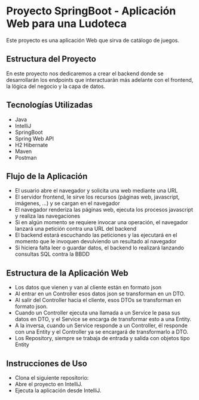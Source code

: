 # Proyecto SpringBoot - Aplicación Web para una Ludoteca

Este proyecto es una aplicación Web que sirva de catálogo de juegos.

## Estructura del Proyecto

En este proyecto nos dedicaremos a crear el backend donde se desarrollarán los endpoints que interactuarán más adelante con el frontend, la lógica del negocio y la capa de datos.

## Tecnologías Utilizadas

- Java
- IntelliJ
- SpringBoot
- Spring Web API
- H2 Hibernate
- Maven
- Postman

## Flujo de la Aplicación

- El usuario abre el navegador y solicita una web mediante una URL
- El servidor frontend, le sirve los recursos (páginas web, javascript, imágenes, ...) y se cargan en el navegador
- El navegador renderiza las páginas web, ejecuta los procesos javascript y realiza las navegaciones
- Si en algún momento se requiere invocar una operación, el navegador lanzará una petición contra una URL del backend
- El backend estará escuchando las peticiones y las ejecutará en el momento que le invoquen devulviendo un resultado al navegador
- Si hiciera falta leer o guardar datos, el backend lo realizará lanzando consultas SQL contra la BBDD

## Estructura de la Aplicación Web

- Los datos que vienen y van al cliente están en formato json
- Al entrar en un Controller esos datos json se transforman en un DTO.
- Al salir del Controller hacia el cliente, esos DTOs se transforman en formato json. 
- Cuando un Controller ejecuta una llamada a un Service le pasa sus datos en DTO, y el Service se encarga de transformar esto a una Entity.
- A la inversa, cuando un Service responde a un Controller, él responde con una Entity y el Controller ya se encargará de transformarlo a DTO.
- Los Repository, siempre se trabaja de entrada y salida con objetos tipo Entity

## Instrucciones de Uso 

- Clona el siguiente repositorio:
- Abre el proyecto en IntelliJ.
- Ejecuta la aplicación desde IntelliJ.



